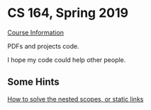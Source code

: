 # CS 164, Spring 2019

[Course Information](http://www-inst.eecs.berkeley.edu/~cs164/sp19/)

PDFs and projects code.

I hope my code could help other people.

## Some Hints

[How to solve the nested scopes, or static links](https://www.cs.nmsu.edu/~rth/cs/cs471/f00/ARIs.html)